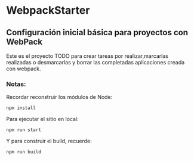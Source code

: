 # WebpackStarter
## Configuración inicial básica para proyectos con WebPack

Este es el proyecto TODO para crear tareas por realizar,marcarlas realizadas o desmarcarlas y borrar las completadas
aplicaciones creada con webpack.

### Notas:
Recordar reconstruir los módulos de Node:
```
npm install
```

Para ejecutar el sitio en local:
```
npm run start
```

Y para construir el build, recuerde:
```
npm run build
```